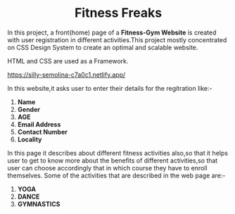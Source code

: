 <h1 align="center"> <strong> Fitness Freaks </strong> </h1>

In this project, a front(home) page of a **Fitness-Gym Website** is created with user registration in different activities.This project mostly concentrated on CSS Design System
to create an optimal and scalable website.

HTML and CSS  are used as a Framework.

https://silly-semolina-c7a0c1.netlify.app/

In this website,it asks user to enter their details for the regitration like:-
1. **Name** 
2. **Gender** 
3. **AGE**
4. **Email Address**
5. **Contact Number**
6. **Locality**

In this page it describes about different fitness activities also,so that it helps user to get to know more about the benefits of different activities,so that user can choose accordingly that in which course they have to enroll themselves.
Some of the activities that are described in the web page are:-
1. **YOGA** 
2. **DANCE** 
3. **GYMNASTICS**
